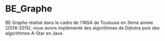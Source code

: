 # BE_Graphe
BE Graphe réalisé dans le cadre de l'INSA de Toulouse en 3ème année (2014-2015), nous avons implémenté des algorithmes de Dijkstra puis des algorithmes A-Star en Java.
